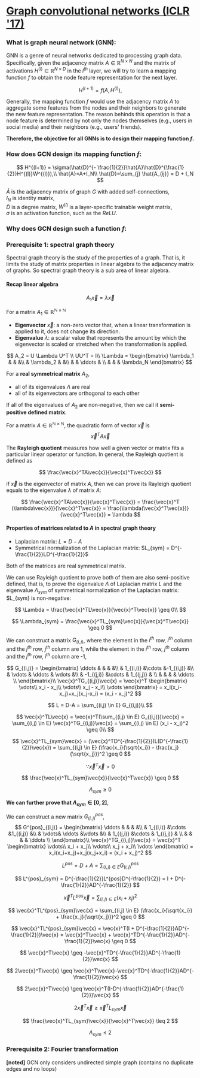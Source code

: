 # [Graph convolutional networks (ICLR '17)](https://arxiv.org/pdf/1609.02907.pdf%EF%BC%89)

### What is graph neural network (GNN):
GNN is a genre of neural networks dedicated to processing graph data. Specifically, given the adjacency matrix $A \in \mathbb{R}^{N \times N}$ and the matrix of activations $H^{(l)} \in \mathbb{R}^{N \times D}$ in the $l^{th}$ layer, we will try to learn a mapping function $f$ to obtain the node feature representation for the next layer.

$$
H^{(l+1)} = f(A, H^{(l)}),
$$

Generally, the mapping function $f$ would use the adjacency matrix $A$ to aggregate some features from the nodes and their neighbors to generate the new feature representation. The reason behinds this operation is that a node feature is determined by not only the nodes themselves (e.g., users in social media) and their neighbors (e.g., users' friends).

**Therefore, the objective for all GNNs is to design their mapping function $f$.**

### How does GCN design its mapping function $f$:

$$
H^{(l+1)} = \sigma(\hat{D}^{- \frac{1}{2}}\hat{A}\hat{D}^{\frac{1}{2}}H^{(l)}W^{(l)}),\\
\hat{A}=A+I_N\\
\hat{D}=\sum_{j} \hat{A_{ij}} = D + I_N
$$

$\hat{A}$ is the adjacency matrix of graph $G$ with added self-connections,               
$I_N$ is identity matrix,                 
$\hat{D}$ is a degree matrix,
$W^{(l)}$ is a layer-specific trainable weight matrix,            
$\sigma$ is an activation function, such as the $ReLU$.

### Why does GCN design such a function $f$:

### Prerequisite 1: spectral graph theory
Spectral graph theory is the study of the properties of a graph. That is, it limits the study of matrix properties in linear algebra to the adjacency matrix of graphs. So spectral graph theory is a sub area of linear algebra.

#### Recap linear algebra

$$
A_1 \vec{x} = \lambda \vec{x}
$$

For a matrix $A_1 \in \mathbb{R^{N \times N}}$
- **Eigenvector** $\vec{x}$: a non-zero vector that, when a linear transformation is applied to it, does not change its direction. 
- **Eigenvalue** $\lambda$: a scalar value that represents the amount by which the eigenvector is scaled or stretched when the transformation is applied.

$$
A_2 = U \Lambda U^T \\
UU^T = I\\
\Lambda = 
\begin{bmatrix}
\lambda_1 & & &\\
& \lambda_2 & &\\
& & \ddots & \\
& & & \lambda_N
\end{bmatrix}
$$

For a **real symmetrical matrix** $A_2$, 
- all of its eigenvalues $\Lambda$ are real
- all of its eigenvectors are orthogonal to each other 

If all of the eigenvalues of $A_2$ are non-negative, then we call it **semi-positive defined matrix**.


For a matrix $A \in \mathbb{R^{N \times N}}$, the quadratic form of vector $\vec{x}$ is
$$
\vec{x}^TA\vec{x}
$$

The **Rayleigh quotient** measures how well a given vector or matrix fits a particular linear operator or function. In general, the Rayleigh quotient is defined as 

$$
\frac{\vec{x}^TA\vec{x}}{\vec{x}^T\vec{x}}
$$

if $\vec{x}$ is the eigenvector of matrix $A$, then we can prove its Rayleigh quotient equals to the eigenvalue $\lambda$ of matrix $A$:

$$
\frac{\vec{x}^TA\vec{x}}{\vec{x}^T\vec{x}} = 
\frac{\vec{x}^T (\lambda\vec{x})}{\vec{x}^T\vec{x}} = 
\frac{\lambda(\vec{x}^T\vec{x})}{\vec{x}^T\vec{x}} =
\lambda
$$

#### Properties of matrices related to $A$ in spectral graph theory

- Laplacian matrix: $L = D-A$
- Symmetrical normalization of the Laplacian matrix: $L_{sym} = D^{-\frac{1}{2}}LD^{-\frac{1}{2}}$

Both of the matrices are real symmetrical matrix.

We can use Rayleigh quotient to prove both of them are also semi-positive defined, that is, to prove the eigenvalue $\Lambda$ of Laplacian matrix $L$ and the eigenvalue $\Lambda_{sym}$ of symmetrical normalization of the Laplacian matrix: $L_{sym} is non-negative:

$$
\Lambda = \frac{\vec{x}^TL\vec{x}}{\vec{x}^T\vec{x}} \geq 0\\
$$

$$
\Lambda_{sym} = \frac{\vec{x}^TL_{sym}\vec{x}}{\vec{x}^T\vec{x}} \geq 0
$$

We can construct a matrix $G_{(i,j)}$, where the element in the $i^{th}$ row, $i^{th}$ column and the $j^{th}$ row, $j^{th}$ column are 1, while the element in the $i^{th}$ row, $j^{th}$ column and the $j^{th}$ row, $i^{th}$ column are -1,

$$
G_{(i,j)} = 
\begin{bmatrix}
\ddots & & & &\\
& 1_{(i,i)} &\cdots &-1_{(i,j)} &\\
& \vdots & \ddots & \vdots &\\
& -1_{(j,i)} &\cdots & 1_{(j,j)} & \\
& & & & \ddots \\
\end{bmatrix}\\
\vec{x}^TG_{(i,j)}\vec{x} = \vec{x}^T \begin{bmatrix}
\vdots\\
x_i - x_j\\
\vdots\\
x_j - x_i\\
\vdots
\end{bmatrix} = x_i(x_i-x_j)+x_j(x_j-x_i) = (x_i - x_j)^2
$$ 

$$
L = D-A = \sum_{(i,j) \in E} G_{(i,j)}\\
$$

$$
\vec{x}^TL\vec{x} = \vec{x}^T(\sum_{(i,j) \in E} G_{(i,j)})\vec{x} = \sum_{(i,j) \in E} \vec{x}^TG_{(i,j)}\vec{x} = \sum_{(i,j) \in E} (x_i - x_j)^2 \geq 0\\
$$

$$
\vec{x}^TL_{sym}\vec{x} = (\vec{x}^TD^{-\frac{1}{2}})L(D^{-\frac{1}{2}}\vec{x}) = \sum_{(i,j) \in E} (\frac{x_i}{\sqrt{x_i}} - \frac{x_j}{\sqrt{x_j}})^2 \geq 0
$$

$$
\because \vec{x}^T\vec{x} > 0
$$

$$
\frac{\vec{x}^TL_{sym}\vec{x}}{\vec{x}^T\vec{x}} \geq 0
$$

$$
\Lambda_{sym} \geq 0
$$

**We can further prove that $\Lambda_{sym} \in [0,2]$**,

We can construct a new matrix $G^{pos}_{(i,j)}$,
$$
G^{pos}_{(i,j)} = 
\begin{bmatrix}
\ddots & & & &\\
& 1_{(i,i)} &\cdots &1_{(i,j)} &\\
& \vdots& \ddots &\vdots &\\
& 1_{(j,i)} &\cdots & 1_{(j,j)} & \\
& & & & \ddots \\
\end{bmatrix}\\
\vec{x}^TG_{(i,j)}\vec{x} = \vec{x}^T \begin{bmatrix}
\vdots\\
x_i + x_j\\
\vdots\\
x_j + x_i\\
\vdots
\end{bmatrix} = x_i(x_i+x_j)+x_j(x_j+x_i) = (x_i + x_j)^2
$$ 

$$
L^{pos} = D+A = \sum_{(i,j) \in E} G^{pos}_{(i,j)}
$$

$$
L^{pos}_{sym} = D^{-\frac{1}{2}}L^{pos}D^{-\frac{1}{2}} = I + D^{-\frac{1}{2}}AD^{-\frac{1}{2}}
$$

$$
\vec{x}^TL^{pos}\vec{x} = \sum_{(i,j) \in E} (x_i + x_j)^2
$$

$$
\vec{x}^TL^{pos}_{sym}\vec{x} = \sum_{(i,j) \in E} (\frac{x_i}{\sqrt{x_i}} + \frac{x_j}{\sqrt{x_j}})^2 \geq 0
$$

$$
\vec{x}^TL^{pos}_{sym}\vec{x} = \vec{x}^T(I + D^{-\frac{1}{2}}AD^{-\frac{1}{2}})\vec{x}
= \vec{x}^T\vec{x} + \vec{x}^TD^{-\frac{1}{2}}AD^{-\frac{1}{2}}\vec{x} \geq 0 
$$

$$
\vec{x}^T\vec{x} \geq -\vec{x}^TD^{-\frac{1}{2}}AD^{-\frac{1}{2}}\vec{x}
$$

$$
2\vec{x}^T\vec{x} \geq \vec{x}^T\vec{x}-\vec{x}^TD^{-\frac{1}{2}}AD^{-\frac{1}{2}}\vec{x}
$$

$$
2\vec{x}^T\vec{x} \geq \vec{x}^T(I-D^{-\frac{1}{2}}AD^{-\frac{1}{2}})\vec{x}
$$

$$
2\vec{x}^T\vec{x} \geq \vec{x}^TL_{sym}\vec{x}
$$

$$
\frac{\vec{x}^TL_{sym}\vec{x}}{\vec{x}^T\vec{x}} \leq 2
$$

$$
\Lambda_{sym} \leq 2
$$


### Prerequisite 2: Fourier transformation

**[noted]** GCN only considers undirected simple graph (contains no duplicate edges and no loops)